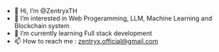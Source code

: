 - 👋 Hi, I’m @ZentryxTH
- 👀 I’m interested in Web Progeramming, LLM, Machine Learning and Blockchain system
- 🌱 I’m currently learning Full stack development
- 📫 How to reach me : zentryx.official@gmail.com
  
<!---
ZentryxTH/ZentryxTH is a ✨ special ✨ repository because its `README.md` (this file) appears on your GitHub profile.
You can click the Preview link to take a look at your changes.
--->
